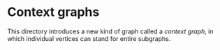 # Context graphs

This directory introduces a new kind of graph called a *context graph*, in which individual vertices can stand for entire subgraphs.
